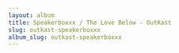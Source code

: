 ```yaml
---
layout: album
title: Speakerboxxx / The Love Below - OutKast
slug: outkast-speakerboxxx
album_slug: outkast-speakerboxxx
---
```


